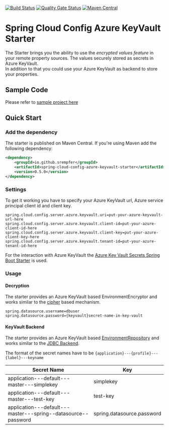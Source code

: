 [![Build Status](https://dev.azure.com/srempfer-github/spring-cloud-config-azure-keyvault/_apis/build/status/ci?branchName=master)](https://dev.azure.com/srempfer-github/spring-cloud-config-azure-keyvault/_build/latest?definitionId=4&branchName=master)
[![Quality Gate Status](https://sonarcloud.io/api/project_badges/measure?project=io.github.srempfer%3Aspring-cloud-config-azure-keyvault&metric=alert_status)](https://sonarcloud.io/dashboard?id=io.github.srempfer%3Aspring-cloud-config-azure-keyvault)
[![Maven Central](https://img.shields.io/maven-central/v/io.github.srempfer/spring-cloud-config-azure-keyvault-starter)](https://search.maven.org/search?q=g:io.github.srempfer%20AND%20a:spring-cloud-config-azure-keyvault-starter)
# Spring Cloud Config Azure KeyVault Starter

The Starter brings you the ability to use the *encrypted values feature* in your remote property sources. The values securely stored as secrets in Azure KeyVault.  
In addition to that you could use your Azure KeyVault as backend to store your properties.

## Sample Code
Please refer to [sample project here](./spring-cloud-config-azure-keyvault-sample)

## Quick Start

### Add the dependency

The starter is published on Maven Central. If you're using Maven add the following dependency: 

```xml
<dependency>
    <groupId>io.github.srempfer</groupId>
    <artifactId>spring-cloud-config-azure-keyvault-starter</artifactId>
    <version>0.5.0</version>
</dependency>
```

### Settings
To get it working you have to specify your Azure KeyVault url, Azure service principal client id and client key.
```
spring.cloud.config.server.azure.keyvault.uri=put-your-azure-keyvault-url-here
spring.cloud.config.server.azure.keyvault.client-id=put-your-azure-client-id-here
spring.cloud.config.server.azure.keyvault.client-key=put-your-azure-client-key-here
spring.cloud.config.server.azure.keyvault.tenant-id=put-your-azure-tenant-id-here
```

For the interaction with Azure KeyVault the [Azure Key Vault Secrets Spring Boot Starter](https://github.com/Azure/azure-sdk-for-java/tree/master/sdk/spring/azure-spring-boot-starter-keyvault-secrets) 
is used.

### Usage

#### Decryption
The starter provides an Azure KeyVault based EnvironmentEncryptor and works similar to the [cipher](https://cloud.spring.io/spring-cloud-config/reference/html/#_encryption_and_decryption)
based mechanism.

```
spring.datasource.username=dbuser
spring.datasource.password={keyvault}secret-name-in-key-vault
```

#### KeyVault Backend

The starter provides an Azure KeyVault based [EnvironmentRepository](https://cloud.spring.io/spring-cloud-config/reference/html/#_environment_repository)
and works similar to the [JDBC Backend](https://cloud.spring.io/spring-cloud-config/reference/html/#_jdbc_backend).

The format of the secret names have to be `{application}---{profile}---{label}---keyname`

Secret Name  | Key
------------ | -------------
application---default---master---simplekey | simplekey
application---default---master---test-key | test-key
application---default---master---spring--datasource--password | spring.datasource.password
